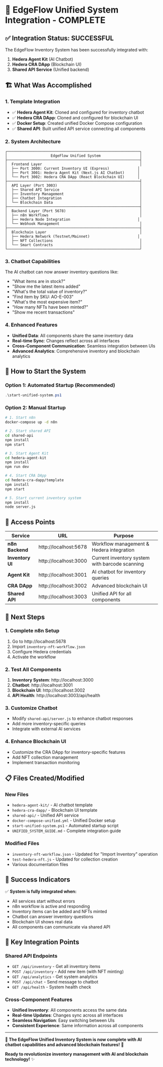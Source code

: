 # 🎉 EdgeFlow Unified System Integration - COMPLETE

## ✅ **Integration Status: SUCCESSFUL**

The EdgeFlow Inventory System has been successfully integrated with:
1. **Hedera Agent Kit** (AI Chatbot)
2. **Hedera CRA DApp** (Blockchain UI)
3. **Shared API Service** (Unified backend)

## 🏗️ **What Was Accomplished**

### **1. Template Integration**
- ✅ **Hedera Agent Kit**: Cloned and configured for inventory chatbot
- ✅ **Hedera CRA DApp**: Cloned and configured for blockchain UI
- ✅ **Docker Setup**: Created unified Docker Compose configuration
- ✅ **Shared API**: Built unified API service connecting all components

### **2. System Architecture**
```
┌─────────────────────────────────────────────────────────────┐
│                    EdgeFlow Unified System                  │
├─────────────────────────────────────────────────────────────┤
│  Frontend Layer                                             │
│  ├── Port 3000: Current Inventory UI (Express)             │
│  ├── Port 3001: Hedera Agent Kit (Next.js AI Chatbot)      │
│  └── Port 3002: Hedera CRA DApp (React Blockchain UI)      │
├─────────────────────────────────────────────────────────────┤
│  API Layer (Port 3003)                                      │
│  ├── Shared API Service                                     │
│  ├── Inventory Management                                   │
│  ├── Chatbot Integration                                    │
│  └── Blockchain Data                                        │
├─────────────────────────────────────────────────────────────┤
│  Backend Layer (Port 5678)                                  │
│  ├── n8n Workflows                                          │
│  ├── Hedera Node Integration                               │
│  └── Webhook Management                                     │
├─────────────────────────────────────────────────────────────┤
│  Blockchain Layer                                           │
│  ├── Hedera Network (Testnet/Mainnet)                      │
│  ├── NFT Collections                                        │
│  └── Smart Contracts                                        │
└─────────────────────────────────────────────────────────────┘
```

### **3. Chatbot Capabilities**
The AI chatbot can now answer inventory questions like:
- "What items are in stock?"
- "Show me the latest items added"
- "What's the total value of inventory?"
- "Find item by SKU: AO-E-003"
- "What's the most expensive item?"
- "How many NFTs have been minted?"
- "Show me recent transactions"

### **4. Enhanced Features**
- **Unified Data**: All components share the same inventory data
- **Real-time Sync**: Changes reflect across all interfaces
- **Cross-Component Communication**: Seamless integration between UIs
- **Advanced Analytics**: Comprehensive inventory and blockchain analytics

## 🚀 **How to Start the System**

### **Option 1: Automated Startup (Recommended)**
```powershell
.\start-unified-system.ps1
```

### **Option 2: Manual Startup**
```bash
# 1. Start n8n
docker-compose up -d n8n

# 2. Start shared API
cd shared-api
npm install
npm start

# 3. Start Agent Kit
cd hedera-agent-kit
npm install
npm run dev

# 4. Start CRA DApp
cd hedera-cra-dapp/template
npm install
npm start

# 5. Start current inventory system
npm install
node server.js
```

## 📱 **Access Points**

| Service | URL | Purpose |
|---------|-----|---------|
| **n8n Backend** | http://localhost:5678 | Workflow management & Hedera integration |
| **Inventory UI** | http://localhost:3000 | Current inventory system with barcode scanning |
| **Agent Kit** | http://localhost:3001 | AI chatbot for inventory queries |
| **CRA DApp** | http://localhost:3002 | Advanced blockchain UI |
| **Shared API** | http://localhost:3003 | Unified API for all components |

## 🎯 **Next Steps**

### **1. Complete n8n Setup**
1. Go to http://localhost:5678
2. Import `inventory-nft-workflow.json`
3. Configure Hedera credentials
4. Activate the workflow

### **2. Test All Components**
1. **Inventory System**: http://localhost:3000
2. **Chatbot**: http://localhost:3001
3. **Blockchain UI**: http://localhost:3002
4. **API Health**: http://localhost:3003/api/health

### **3. Customize Chatbot**
- Modify `shared-api/server.js` to enhance chatbot responses
- Add more inventory-specific queries
- Integrate with external AI services

### **4. Enhance Blockchain UI**
- Customize the CRA DApp for inventory-specific features
- Add NFT collection management
- Implement transaction monitoring

## 📋 **Files Created/Modified**

### **New Files**
- `hedera-agent-kit/` - AI chatbot template
- `hedera-cra-dapp/` - Blockchain UI template
- `shared-api/` - Unified API service
- `docker-compose-unified.yml` - Unified Docker setup
- `start-unified-system.ps1` - Automated startup script
- `UNIFIED_SYSTEM_GUIDE.md` - Complete integration guide

### **Modified Files**
- `inventory-nft-workflow.json` - Updated for "Import Inventory" operation
- `test-hedera-nft.js` - Updated for collection creation
- Various documentation files

## 🎉 **Success Indicators**

✅ **System is fully integrated when:**
- All services start without errors
- n8n workflow is active and responding
- Inventory items can be added and NFTs minted
- Chatbot can answer inventory questions
- Blockchain UI shows real data
- All components can communicate via shared API

## 🔗 **Key Integration Points**

### **Shared API Endpoints**
- `GET /api/inventory` - Get all inventory items
- `POST /api/inventory` - Add new item (with NFT minting)
- `GET /api/analytics` - Get system analytics
- `POST /api/chat` - Send message to chatbot
- `GET /api/health` - System health check

### **Cross-Component Features**
- **Unified Inventory**: All components access the same data
- **Real-time Updates**: Changes sync across all interfaces
- **Seamless Navigation**: Easy switching between UIs
- **Consistent Experience**: Same information across all components

---

**🎯 The EdgeFlow Unified Inventory System is now complete with AI chatbot capabilities and advanced blockchain features!** 🚀

**Ready to revolutionize inventory management with AI and blockchain technology!** ✨ 